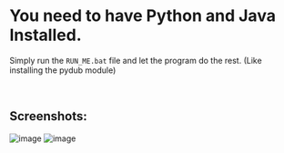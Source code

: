 <h1>You need to have Python and Java Installed.</h1>

Simply run the <code>RUN_ME.bat</code> file and let the program do the rest. (Like installing the pydub module)

<br/>
<h2>Screenshots:</h2>

![image](https://user-images.githubusercontent.com/83178953/135587098-a48952c4-6d41-4b7e-a2f8-d8fd06a02b4f.png)
![image](https://user-images.githubusercontent.com/83178953/135587300-77ea1800-4147-4310-8185-3575dcf89a48.png)
